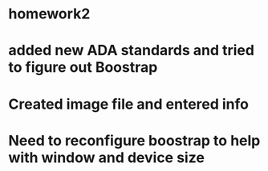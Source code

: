 # homework2

# added new ADA standards and tried to figure out Boostrap
# Created image file and entered info
# Need to reconfigure boostrap to help with window and device size